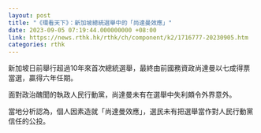 ```yaml
---
layout: post
title: "《環看天下》：新加坡總統選舉中的「尚達曼效應」"
date: 2023-09-05 07:19:44.000000000 +08:00
link: https://news.rthk.hk/rthk/ch/component/k2/1716777-20230905.htm
categories: rthk
---
```


新加坡日前舉行超過10年來首次總統選舉，最終由前國務資政尚達曼以七成得票當選，贏得六年任期。

面對政治醜聞的執政人民行動黨，尚達曼未有在選舉中失利頗令外界意外。

當地分析認為，個人因素造就「尚達曼效應」，選民未有把選舉當作對人民行動黨信任的公投。
